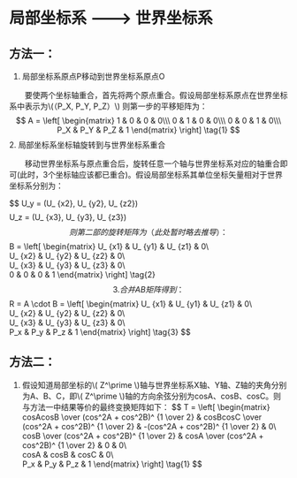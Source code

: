 <script type="text/javascript" async src="https://cdn.mathjax.org/mathjax/latest/MathJax.js?config=TeX-MML-AM_CHTML"> </script>


# 局部坐标系 ---> 世界坐标系

## 方法一： ##

1. 局部坐标系原点P移动到世界坐标系原点O

　　要使两个坐标轴重合，首先将两个原点重合。假设局部坐标系原点在世界坐标系中表示为\\(（P_X, P_Y, P_Z）\\)
则第一步的平移矩阵为：
$$ A =
\left[
 \begin{matrix}
   1 & 0 & 0 & 0\\\
   0 & 1 & 0 & 0\\\
   0 & 0 & 1 & 0\\\
  P_X & P_Y & P_Z & 1
  \end{matrix}
\right] 
\tag{1}
$$
2. 局部坐标系坐标轴旋转到与世界坐标系重合

　　移动世界坐标系与原点重合后，旋转任意一个轴与世界坐标系对应的轴重合即可(此时，3个坐标轴应该都已重合)。假设局部坐标系其单位坐标矢量相对于世界坐标系分别为：

$$ 
U_y = (U_ \{x2},  U_ \{y2},  U_ \{z2}) 
$$
$$ 
U_z = (U_ \{x3},  U_ \{y3},  U_ \{z3}) 
$$
　　则第二部的旋转矩阵为（此处暂时略去推导）：
$$ B =
\left[
 \begin{matrix}
   U_ \{x1} & U_ \{y1} & U_ \{z1} & 0\\\
   U_ \{x2} & U_ \{y2} & U_ \{z2} & 0\\\
   U_ \{x3} & U_ \{y3} & U_ \{z3} & 0\\\
   0 & 0 & 0 & 1
  \end{matrix}
\right] 
\tag{2}
$$
3. 合并AB矩阵得到：
$$ 
R = A \cdot B = 
\left[
 \begin{matrix}
   U_ \{x1} & U_ \{y1} & U_ \{z1} & 0\\\
   U_ \{x2} & U_ \{y2} & U_ \{z2} & 0\\\
   U_ \{x3} & U_ \{y3} & U_ \{z3} & 0\\\
   P_x & P_y & P_z & 1
  \end{matrix}
\right] 
\tag{3}
$$
## 方法二： ##
1. 假设知道局部坐标的\\( Z^\prime \\)轴与世界坐标系X轴、Y轴、Z轴的夹角分别为A、B、C，即\\( Z^\prime \\)轴的方向余弦分别为cosA、cosB、cosC。则与方法一中结果等价的最终变换矩阵如下：
$$ T =
\left[
 \begin{matrix}
   cosAcosB \over (cos^2A + cos^2B)^ \{1 \over 2} & cosBcosC \over (cos^2A + cos^2B)^ \{1 \over 2} & -(cos^2A + cos^2B)^ \{1 \over 2} & 0\\\
   cosB \over (cos^2A + cos^2B)^ \{1 \over 2} & cosA \over (cos^2A + cos^2B)^ \{1 \over 2} & 0 & 0\\\
   cosA & cosB & cosC & 0\\\
   P_x & P_y & P_z & 1
  \end{matrix}
\right] 
\tag{1}
$$

